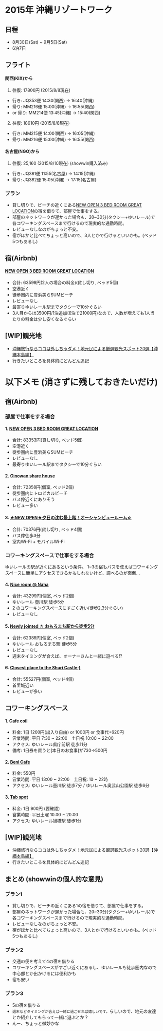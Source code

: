 # 2015年 沖縄リゾートワーク
## 日程
* 8月30日(Sat) ~ 9月5日(Sat)
* 6泊7日

## フライト
#### 関西(KIX)から
1. 往復: 17800円 (2015/8/8現在)
  * 行き: JQ353便 14:30(関西) -> 16:40(沖縄)
  * 帰り: MM216便 15:00(沖縄) -> 16:55(関西)
  * or 帰り: MM214便 13:45(沖縄) -> 15:40(関西)

2. 往復: 18610円 (2015/8/8現在)
  * 行き: MM215便 14:00(関西) -> 16:05(沖縄)
  * 帰り: MM216便 15:00(沖縄) -> 16:55(関西)


#### 名古屋(NGO)から
1. 往復: 25,160 (2015/8/10現在) (showwin購入済み)
  * 行き: JQ381便 11:55(名古屋) -> 14:15(沖縄)
  * 帰り: JQ382便 15:05(沖縄) -> 17:15(名古屋)

### プラン
* 貸し切りで、ビーチの近くにある[NEW OPEN 3 BED ROOM GREAT LOCATION](https://www.airbnb.jp/rooms/7565541?checkin=2015%2F08%2F29&checkout=2015%2F09%2F06&guests=2&s=-wHU)の宿を借りて、部屋で仕事をする。  
* 部屋のネットワークが遅かった場合も、20~30分(タクシー+ゆいレール)で各コワーキングスペースまで行けるので現実的な通勤時間。
* レビューなしなのがちょっと不安。
* 宿がほかと比べてちょっと高いので、3人とかで行けるといいかも。(ベッド5つもあるし)

## 宿(Airbnb)
#### [NEW OPEN 3 BED ROOM GREAT LOCATION](https://www.airbnb.jp/rooms/7565541?checkin=2015%2F08%2F29&checkout=2015%2F09%2F06&guests=2&s=-wHU)
* 合計: 63599円(2人の場合の料金)(貸し切り, ベッド5個)
* 空港近く
* 徒歩圏内に豊浜美らSUMビーチ
* レビューなし
* 最寄りゆいレール駅までタクシーで10分ぐらい
* 3人目からは3500円/1泊追加(6泊で21000円)なので、人数が増えても1人当たりの料金は少し安くなるぐらい

## [WIP]観光地
* [沖縄旅行ならココは外しちゃダメ！地元民による厳選観光スポット20選【沖縄本島編】](http://jet-walk.jp/liq/%E6%97%85/%E6%B2%96%E7%B8%84%E6%97%85%E8%A1%8C/)
* 行きたいところを具体的にどんどん追記

# 以下メモ (消さずに残しておきたいだけ)

## 宿(Airbnb)
### 部屋で仕事をする場合
#### 1. [NEW OPEN 3 BED ROOM GREAT LOCATION](https://www.airbnb.jp/rooms/7565541?checkin=2015%2F08%2F29&checkout=2015%2F09%2F06&guests=2&s=-wHU)
* 合計: 83353円(貸し切り, ベッド5個)
* 空港近く
* 徒歩圏内に豊浜美らSUMビーチ
* レビューなし
* 最寄りゆいレール駅までタクシーで10分ぐらい

#### 2. [Ginowan share house](https://www.airbnb.jp/rooms/4390783?checkin=2015%2F08%2F29&checkout=2015%2F09%2F06&guests=2&s=YG0m)
* 合計: 72358円(個室, ベッド2個)
* 徒歩圏内にトロピカルビーチ
* バス停近くにありそう
* レビュー多い

#### 3. [★NEW OPEN★夕日の沈む最上階！オーシャンビュールーム☆](https://www.airbnb.jp/rooms/7030154?checkin=2015%2F08%2F29&checkout=2015%2F09%2F06&guests=2&s=gqbv)
* 合計: 70376円(貸し切り, ベッド4個)
* バス停徒歩3分
* 室内Wi-Fi + モバイルWi-Fi

### コワーキングスペースで仕事をする場合
ゆいレールの駅が近くにあるという条件。
1~3の宿もバスを使えばコワーキングスペースに簡単にアクセスできるかもしれないけど、調べるのが面倒…

#### 4. [Nice room @ Naha](https://www.airbnb.jp/rooms/7734439?checkin=2015%2F08%2F29&checkout=2015%2F09%2F06&guests=2&s=oR1K)
* 合計: 43299円(個室, ベッド2個)
* ゆいレール 壺川駅 徒歩5分
* 2 のコワーキングスペースにすごく近い(徒歩2,3分ぐらい)
* レビューなし

#### 5. [Newly jointed ☆ おもろまち駅から徒歩5分](https://www.airbnb.jp/rooms/7165049?checkin=2015%2F08%2F29&checkout=2015%2F09%2F06&guests=2&s=oR1K)
* 合計: 62389円(個室, ベッド2個)
* ゆいレール おもろまち駅 徒歩5分
* レビューなし
* 週末タイミングが合えば、オーナーさんと一緒に遊べる!?

#### 6. [Closest place to the Shuri Castle;)](https://www.airbnb.jp/rooms/6605098?checkin=2015%2F08%2F29&checkout=2015%2F09%2F06&guests=2&s=oR1K)
* 合計: 55527円(個室, ベッド4個)
* 首里城近い
* レビューが多い

## コワーキングスペース
#### 1. [Cafe coil](http://cafecoil-okinawa.com/)
* 料金: 1日 1200円(出入り自由) or 1000円 or 食事代+620円
* 営業時間: 平日 7:30 ~ 22:00　土日祝 10:00 ~ 22:00
* アクセス: ゆいレール県庁前駅 徒歩11分
* 備考: 1日券を買うと[本日のお食事]が730→500円

#### 2. [Beni Cafe](http://beniworking.com/)
* 料金: 550円
* 営業時間: 平日 13:00 ~ 22:00　土日祝: 10 ~ 22時
* アクセス: ゆいレール壺川駅 徒歩7分 / ゆいレール奥武山公園駅 徒歩6分

#### 3. [Tab spot](http://www.tabpot.com/)
* 料金: 1日 900円 (要確認)
* 営業時間: 平日土曜 10:00 ~ 20:00
* アクセス: ゆいレール旭橋駅 徒歩1分


## [WIP]観光地
* [沖縄旅行ならココは外しちゃダメ！地元民による厳選観光スポット20選【沖縄本島編】](http://jet-walk.jp/liq/%E6%97%85/%E6%B2%96%E7%B8%84%E6%97%85%E8%A1%8C/)
* 行きたいところを具体的にどんどん追記


## まとめ (showwinの個人的な意見)
### プラン1
* 貸し切りで、ビーチの近くにある1の宿を借りて、部屋で仕事をする。  
* 部屋のネットワークが遅かった場合も、20~30分(タクシー+ゆいレール)で各コワーキングスペースまで行けるので現実的な通勤時間。
* レビューなしなのがちょっと不安。
* 宿がほかと比べてちょっと高いので、3人とかで行けるといいかも。(ベッド5つもあるし)

### プラン2
* 交通の便を考えて4の宿を借りる
* コワーキングスペースがすごい近くにあるし、ゆいレールも徒歩圏内なので中心部とか出かけるには便利かも
* 宿も安い

### プラン3
* 5の宿を借りる
* `週末などタイミングが合えば一緒に過ごせれば嬉しいです。`らしいので、地元の友達とか紹介してもらって一緒に遊ぶとか？
* んー、ちょっと微妙かな

